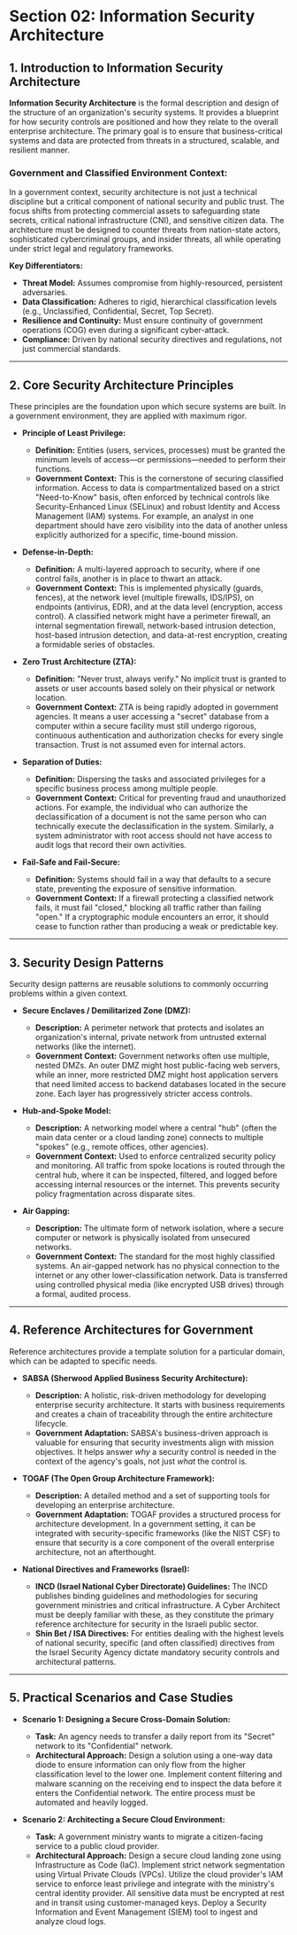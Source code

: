 # Section 02: Information Security Architecture

## 1. Introduction to Information Security Architecture

**Information Security Architecture** is the formal description and design of the structure of an organization's security systems. It provides a blueprint for how security controls are positioned and how they relate to the overall enterprise architecture. The primary goal is to ensure that business-critical systems and data are protected from threats in a structured, scalable, and resilient manner.

### Government and Classified Environment Context:

In a government context, security architecture is not just a technical discipline but a critical component of national security and public trust. The focus shifts from protecting commercial assets to safeguarding state secrets, critical national infrastructure (CNI), and sensitive citizen data. The architecture must be designed to counter threats from nation-state actors, sophisticated cybercriminal groups, and insider threats, all while operating under strict legal and regulatory frameworks.

**Key Differentiators:**

- **Threat Model:** Assumes compromise from highly-resourced, persistent adversaries.
- **Data Classification:** Adheres to rigid, hierarchical classification levels (e.g., Unclassified, Confidential, Secret, Top Secret).
- **Resilience and Continuity:** Must ensure continuity of government operations (COG) even during a significant cyber-attack.
- **Compliance:** Driven by national security directives and regulations, not just commercial standards.

---

## 2. Core Security Architecture Principles

These principles are the foundation upon which secure systems are built. In a government environment, they are applied with maximum rigor.

- **Principle of Least Privilege:**

  - **Definition:** Entities (users, services, processes) must be granted the minimum levels of access—or permissions—needed to perform their functions.
  - **Government Context:** This is the cornerstone of securing classified information. Access to data is compartmentalized based on a strict "Need-to-Know" basis, often enforced by technical controls like Security-Enhanced Linux (SELinux) and robust Identity and Access Management (IAM) systems. For example, an analyst in one department should have zero visibility into the data of another unless explicitly authorized for a specific, time-bound mission.

- **Defense-in-Depth:**

  - **Definition:** A multi-layered approach to security, where if one control fails, another is in place to thwart an attack.
  - **Government Context:** This is implemented physically (guards, fences), at the network level (multiple firewalls, IDS/IPS), on endpoints (antivirus, EDR), and at the data level (encryption, access control). A classified network might have a perimeter firewall, an internal segmentation firewall, network-based intrusion detection, host-based intrusion detection, and data-at-rest encryption, creating a formidable series of obstacles.

- **Zero Trust Architecture (ZTA):**

  - **Definition:** "Never trust, always verify." No implicit trust is granted to assets or user accounts based solely on their physical or network location.
  - **Government Context:** ZTA is being rapidly adopted in government agencies. It means a user accessing a "secret" database from a computer within a secure facility must still undergo rigorous, continuous authentication and authorization checks for every single transaction. Trust is not assumed even for internal actors.

- **Separation of Duties:**

  - **Definition:** Dispersing the tasks and associated privileges for a specific business process among multiple people.
  - **Government Context:** Critical for preventing fraud and unauthorized actions. For example, the individual who can authorize the declassification of a document is not the same person who can technically execute the declassification in the system. Similarly, a system administrator with root access should not have access to audit logs that record their own activities.

- **Fail-Safe and Fail-Secure:**
  - **Definition:** Systems should fail in a way that defaults to a secure state, preventing the exposure of sensitive information.
  - **Government Context:** If a firewall protecting a classified network fails, it must fail "closed," blocking all traffic rather than failing "open." If a cryptographic module encounters an error, it should cease to function rather than producing a weak or predictable key.

---

## 3. Security Design Patterns

Security design patterns are reusable solutions to commonly occurring problems within a given context.

- **Secure Enclaves / Demilitarized Zone (DMZ):**

  - **Description:** A perimeter network that protects and isolates an organization's internal, private network from untrusted external networks (like the internet).
  - **Government Context:** Government networks often use multiple, nested DMZs. An outer DMZ might host public-facing web servers, while an inner, more restricted DMZ might host application servers that need limited access to backend databases located in the secure zone. Each layer has progressively stricter access controls.

- **Hub-and-Spoke Model:**

  - **Description:** A networking model where a central "hub" (often the main data center or a cloud landing zone) connects to multiple "spokes" (e.g., remote offices, other agencies).
  - **Government Context:** Used to enforce centralized security policy and monitoring. All traffic from spoke locations is routed through the central hub, where it can be inspected, filtered, and logged before accessing internal resources or the internet. This prevents security policy fragmentation across disparate sites.

- **Air Gapping:**
  - **Description:** The ultimate form of network isolation, where a secure computer or network is physically isolated from unsecured networks.
  - **Government Context:** The standard for the most highly classified systems. An air-gapped network has no physical connection to the internet or any other lower-classification network. Data is transferred using controlled physical media (like encrypted USB drives) through a formal, audited process.

---

## 4. Reference Architectures for Government

Reference architectures provide a template solution for a particular domain, which can be adapted to specific needs.

- **SABSA (Sherwood Applied Business Security Architecture):**

  - **Description:** A holistic, risk-driven methodology for developing enterprise security architecture. It starts with business requirements and creates a chain of traceability through the entire architecture lifecycle.
  - **Government Adaptation:** SABSA's business-driven approach is valuable for ensuring that security investments align with mission objectives. It helps answer _why_ a security control is needed in the context of the agency's goals, not just _what_ the control is.

- **TOGAF (The Open Group Architecture Framework):**

  - **Description:** A detailed method and a set of supporting tools for developing an enterprise architecture.
  - **Government Adaptation:** TOGAF provides a structured process for architecture development. In a government setting, it can be integrated with security-specific frameworks (like the NIST CSF) to ensure that security is a core component of the overall enterprise architecture, not an afterthought.

- **National Directives and Frameworks (Israel):**
  - **INCD (Israel National Cyber Directorate) Guidelines:** The INCD publishes binding guidelines and methodologies for securing government ministries and critical infrastructure. A Cyber Architect must be deeply familiar with these, as they constitute the primary reference architecture for security in the Israeli public sector.
  - **Shin Bet / ISA Directives:** For entities dealing with the highest levels of national security, specific (and often classified) directives from the Israel Security Agency dictate mandatory security controls and architectural patterns.

---

## 5. Practical Scenarios and Case Studies

- **Scenario 1: Designing a Secure Cross-Domain Solution:**

  - **Task:** An agency needs to transfer a daily report from its "Secret" network to its "Confidential" network.
  - **Architectural Approach:** Design a solution using a one-way data diode to ensure information can only flow from the higher classification level to the lower one. Implement content filtering and malware scanning on the receiving end to inspect the data before it enters the Confidential network. The entire process must be automated and heavily logged.

- **Scenario 2: Architecting a Secure Cloud Environment:**
  - **Task:** A government ministry wants to migrate a citizen-facing service to a public cloud provider.
  - **Architectural Approach:** Design a secure cloud landing zone using Infrastructure as Code (IaC). Implement strict network segmentation using Virtual Private Clouds (VPCs). Utilize the cloud provider's IAM service to enforce least privilege and integrate with the ministry's central identity provider. All sensitive data must be encrypted at rest and in transit using customer-managed keys. Deploy a Security Information and Event Management (SIEM) tool to ingest and analyze cloud logs.
